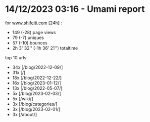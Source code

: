 # 14/12/2023 03:16 - Umami report
for www.shifeiti.com [24h] :

 - 149 (-28) page views
 - 79 (-7) uniques
 - 57 (-10) bounces
 - 2h 3' 32'' (-1h 36' 21'') totaltime


top 10 urls:
 - 34x [/blog/2022-12-09/]
 - 31x [/]
 - 18x [/blog/2022-12-22/]
 - 16x [/blog/2023-01-12/]
 - 13x [/blog/2022-05-07/]
 - 5x [/blog/2023-02-03/]
 - 5x [/wiki/]
 - 3x [/blog/categories/]
 - 3x [/blog/2023-02-01/]
 - 3x [/about/]


